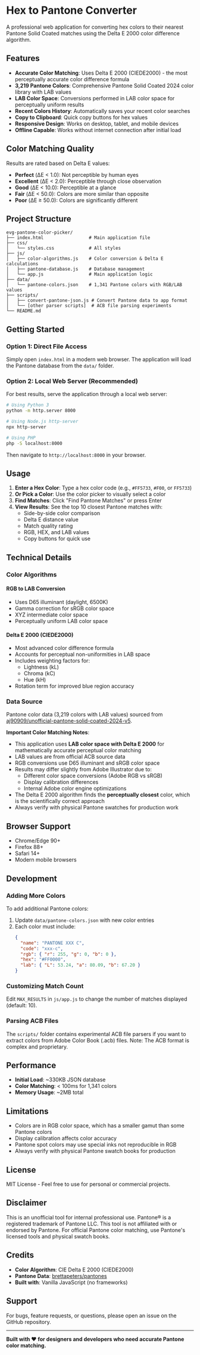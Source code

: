# Hex to Pantone Converter

A professional web application for converting hex colors to their nearest Pantone Solid Coated matches using the Delta E 2000 color difference algorithm.

## Features

- **Accurate Color Matching**: Uses Delta E 2000 (CIEDE2000) - the most perceptually accurate color difference formula
- **3,219 Pantone Colors**: Comprehensive Pantone Solid Coated 2024 color library with LAB values
- **LAB Color Space**: Conversions performed in LAB color space for perceptually uniform results
- **Recent Colors History**: Automatically saves your recent color searches
- **Copy to Clipboard**: Quick copy buttons for hex values
- **Responsive Design**: Works on desktop, tablet, and mobile devices
- **Offline Capable**: Works without internet connection after initial load

## Color Matching Quality

Results are rated based on Delta E values:

- **Perfect** (ΔE < 1.0): Not perceptible by human eyes
- **Excellent** (ΔE < 2.0): Perceptible through close observation
- **Good** (ΔE < 10.0): Perceptible at a glance
- **Fair** (ΔE < 50.0): Colors are more similar than opposite
- **Poor** (ΔE ≥ 50.0): Colors are significantly different

## Project Structure

```
evg-pantone-color-picker/
├── index.html                 # Main application file
├── css/
│   └── styles.css             # All styles
├── js/
│   ├── color-algorithms.js    # Color conversion & Delta E calculations
│   ├── pantone-database.js    # Database management
│   └── app.js                 # Main application logic
├── data/
│   └── pantone-colors.json    # 1,341 Pantone colors with RGB/LAB values
├── scripts/
│   ├── convert-pantone-json.js # Convert Pantone data to app format
│   └── [other parser scripts]  # ACB file parsing experiments
└── README.md
```

## Getting Started

### Option 1: Direct File Access

Simply open `index.html` in a modern web browser. The application will load the Pantone database from the `data/` folder.

### Option 2: Local Web Server (Recommended)

For best results, serve the application through a local web server:

```bash
# Using Python 3
python -m http.server 8000

# Using Node.js http-server
npx http-server

# Using PHP
php -S localhost:8000
```

Then navigate to `http://localhost:8000` in your browser.

## Usage

1. **Enter a Hex Color**: Type a hex color code (e.g., `#FF5733`, `#F00`, or `FF5733`)
2. **Or Pick a Color**: Use the color picker to visually select a color
3. **Find Matches**: Click "Find Pantone Matches" or press Enter
4. **View Results**: See the top 10 closest Pantone matches with:
   - Side-by-side color comparison
   - Delta E distance value
   - Match quality rating
   - RGB, HEX, and LAB values
   - Copy buttons for quick use

## Technical Details

### Color Algorithms

#### RGB to LAB Conversion
- Uses D65 illuminant (daylight, 6500K)
- Gamma correction for sRGB color space
- XYZ intermediate color space
- Perceptually uniform LAB color space

#### Delta E 2000 (CIEDE2000)
- Most advanced color difference formula
- Accounts for perceptual non-uniformities in LAB space
- Includes weighting factors for:
  - Lightness (kL)
  - Chroma (kC)
  - Hue (kH)
- Rotation term for improved blue region accuracy

### Data Source

Pantone color data (3,219 colors with LAB values) sourced from [aj90909/unofficial-pantone-solid-coated-2024-v5](https://github.com/aj90909/unofficial-pantone-solid-coated-2024-v5).

**Important Color Matching Notes**:
- This application uses **LAB color space with Delta E 2000** for mathematically accurate perceptual color matching
- LAB values are from official ACB source data
- RGB conversions use D65 illuminant and sRGB color space
- Results may differ slightly from Adobe Illustrator due to:
  - Different color space conversions (Adobe RGB vs sRGB)
  - Display calibration differences
  - Internal Adobe color engine optimizations
- The Delta E 2000 algorithm finds the **perceptually closest** color, which is the scientifically correct approach
- Always verify with physical Pantone swatches for production work

## Browser Support

- Chrome/Edge 90+
- Firefox 88+
- Safari 14+
- Modern mobile browsers

## Development

### Adding More Colors

To add additional Pantone colors:

1. Update `data/pantone-colors.json` with new color entries
2. Each color must include:
   ```json
   {
     "name": "PANTONE XXX C",
     "code": "xxx-c",
     "rgb": { "r": 255, "g": 0, "b": 0 },
     "hex": "#FF0000",
     "lab": { "L": 53.24, "a": 80.09, "b": 67.20 }
   }
   ```

### Customizing Match Count

Edit `MAX_RESULTS` in `js/app.js` to change the number of matches displayed (default: 10).

### Parsing ACB Files

The `scripts/` folder contains experimental ACB file parsers if you want to extract colors from Adobe Color Book (.acb) files. Note: The ACB format is complex and proprietary.

## Performance

- **Initial Load**: ~330KB JSON database
- **Color Matching**: < 100ms for 1,341 colors
- **Memory Usage**: ~2MB total

## Limitations

- Colors are in RGB color space, which has a smaller gamut than some Pantone colors
- Display calibration affects color accuracy
- Pantone spot colors may use special inks not reproducible in RGB
- Always verify with physical Pantone swatch books for production

## License

MIT License - Feel free to use for personal or commercial projects.

## Disclaimer

This is an unofficial tool for internal professional use. Pantone® is a registered trademark of Pantone LLC. This tool is not affiliated with or endorsed by Pantone. For official Pantone color matching, use Pantone's licensed tools and physical swatch books.

## Credits

- **Color Algorithm**: CIE Delta E 2000 (CIEDE2000)
- **Pantone Data**: [brettapeters/pantones](https://github.com/brettapeters/pantones)
- **Built with**: Vanilla JavaScript (no frameworks)

## Support

For bugs, feature requests, or questions, please open an issue on the GitHub repository.

---

**Built with ❤️ for designers and developers who need accurate Pantone color matching.**
